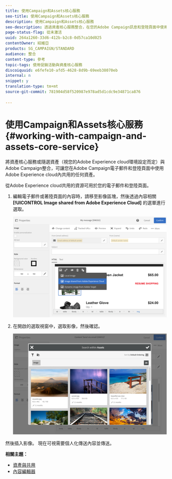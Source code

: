 ```yaml
---
title: 使用Campaign和Assets核心服務
seo-title: 使用Campaign和Assets核心服務
description: 使用Campaign和Assets核心服務
seo-description: 透過資產核心服務整合，在您的Adobe Campaign訊息和登陸頁面中使用Adobe Experience cloud內共用的任何資源。
page-status-flag: 從未激活
uuid: 264a1260-33d6-412b-b2c8-0d57ca10d025
contentOwner: 紹維亞
products: SG_CAMPAIGN/STANDARD
audience: 整合
content-type: 參考
topic-tags: 使用促銷活動與資產核心服務
discoiquuid: e6fefe10-afd5-4628-8d9b-69eeb38070eb
internal: n
snippet: y
translation-type: tm+mt
source-git-commit: 781904d58f520987e978ad5d1cdc9e34871ca876

---
```



# 使用Campaign和Assets核心服務{#working-with-campaign-and-assets-core-service}

將資產核心服務或隨選資產（視您的Adobe Experience cloud環境設定而定）與Adobe Campaign整合，可讓您在Adobe Campaign電子郵件和登陸頁面中使用Adobe Experience cloud內共用的任何資產。

從Adobe Experience cloud共用的資源可用於您的電子郵件和登陸頁面。

1. 編輯電子郵件或著陸頁面的內容時，請移至影像區塊，然後透過內容相關 **[!UICONTROL Image shared from Adobe Experience Cloud]** 的選單進行選取。

   ![](assets/dam_insert_image_dce.png)

1. 在開啟的選取視窗中，選取影像，然後確認。

   ![](assets/dam_shared_image_selection.png)

然後插入影像。 現在可視需要個人化傳送內容並傳送。

**相關主題：**

* [資產與共用](https://marketing.adobe.com/resources/help/en_US/mcloud/experience-cloud-assets.html)
* [內容編輯器](../../designing/using/personalization.md#example-email-personalization)


